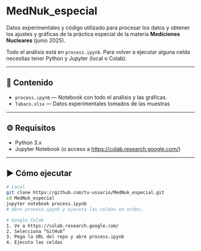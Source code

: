 # MedNuk_especial

Datos experimentales y código utilizado para procesar los datos y obtener los ajustes y gráficas de la práctica especial de la materia **Mediciones Nucleares** (junio 2025).

Todo el análisis está en `process.ipynb`. Para volver a ejecutar alguna celda necesitas tener Python y Jupyter (local o Colab).

---

## 📂 Contenido

- `process.ipynb` — Notebook con todo el análisis y las gráficas.
- `Tabaco.xlsx` — Datos experimentales tomados de las muestras

---

## ⚙️ Requisitos

- Python 3.x  
- Jupyter Notebook (o acceso a https://colab.research.google.com/)

---

## ▶️ Cómo ejecutar

```bash
# Local
git clone https://github.com/tu-usuario/MedNuk_especial.git
cd MedNuk_especial
jupyter notebook process.ipynb
# Abre process.ipynb y ejecuta las celdas en orden.

# Google Colab
1. Ve a https://colab.research.google.com/
2. Selecciona “GitHub”
3. Pega la URL del repo y abre process.ipynb
4. Ejecuta las celdas
